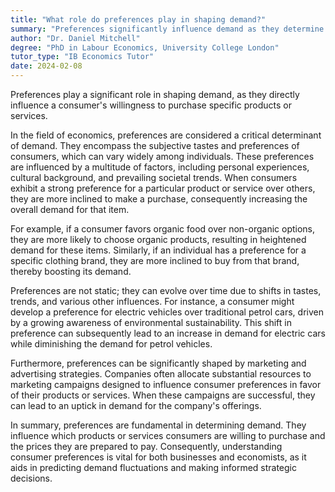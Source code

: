 ```yaml
---
title: "What role do preferences play in shaping demand?"
summary: "Preferences significantly influence demand as they determine the consumer's willingness to buy a particular product or service."
author: "Dr. Daniel Mitchell"
degree: "PhD in Labour Economics, University College London"
tutor_type: "IB Economics Tutor"
date: 2024-02-08
---
```


Preferences play a significant role in shaping demand, as they directly influence a consumer's willingness to purchase specific products or services.

In the field of economics, preferences are considered a critical determinant of demand. They encompass the subjective tastes and preferences of consumers, which can vary widely among individuals. These preferences are influenced by a multitude of factors, including personal experiences, cultural background, and prevailing societal trends. When consumers exhibit a strong preference for a particular product or service over others, they are more inclined to make a purchase, consequently increasing the overall demand for that item.

For example, if a consumer favors organic food over non-organic options, they are more likely to choose organic products, resulting in heightened demand for these items. Similarly, if an individual has a preference for a specific clothing brand, they are more inclined to buy from that brand, thereby boosting its demand.

Preferences are not static; they can evolve over time due to shifts in tastes, trends, and various other influences. For instance, a consumer might develop a preference for electric vehicles over traditional petrol cars, driven by a growing awareness of environmental sustainability. This shift in preference can subsequently lead to an increase in demand for electric cars while diminishing the demand for petrol vehicles.

Furthermore, preferences can be significantly shaped by marketing and advertising strategies. Companies often allocate substantial resources to marketing campaigns designed to influence consumer preferences in favor of their products or services. When these campaigns are successful, they can lead to an uptick in demand for the company's offerings.

In summary, preferences are fundamental in determining demand. They influence which products or services consumers are willing to purchase and the prices they are prepared to pay. Consequently, understanding consumer preferences is vital for both businesses and economists, as it aids in predicting demand fluctuations and making informed strategic decisions.
    